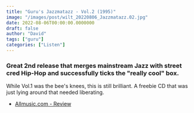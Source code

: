 ```yaml
---
title: "Guru's Jazzmatazz - Vol.2 (1995)"
image: "/images/post/wilt_20220806_Jazzmatazz.02.jpg"
date: 2022-08-06T00:00:00.0000000
draft: false
author: "David"
tags: ["guru"]
categories: ["Listen"]
---
```

### Great 2nd release that merges mainstream Jazz with street cred Hip-Hop and successfully ticks the "really cool" box.

 While Vol.1 was the bee's knees, this is still brilliant. A freebie CD that was just lying around that needed liberating.

-  [Allmusic.com - Review](https://www.allmusic.com/album/jazzmatazz-vol-2-the-new-reality-mw0000173681)